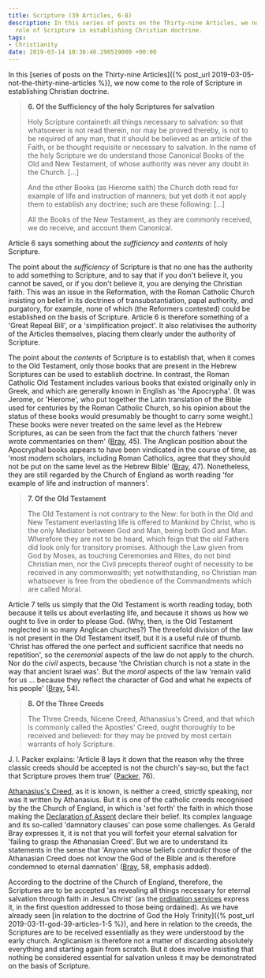 ```yaml
---
title: Scripture (39 Articles, 6-8)
description: In this series of posts on the Thirty-nine Articles, we now come to the
  role of Scripture in establishing Christian doctrine.
tags:
- Christianity
date: 2019-03-14 10:36:46.290519000 +00:00
---
```

In this [series of posts on the Thirty-nine Articles]({% post_url 2019-03-05-not-the-thirty-nine-articles %}), we now come to the role of Scripture in establishing Christian doctrine.

> **6. Of the Sufficiency of the holy Scriptures for salvation**
>
> Holy Scripture containeth all things necessary to salvation: so that whatsoever is not read therein, nor may be proved thereby, is not to be required of any man, that it should be believed as an article of the Faith, or be thought requisite or necessary to salvation. In the name of the holy Scripture we do understand those Canonical Books of the Old and New Testament, of whose authority was never any doubt in the Church. [...]
>
> And the other Books (as Hierome saith) the Church doth read for example of life and instruction of manners; but yet doth it not apply them to establish any doctrine; such are these following: [...]
>
> All the Books of the New Testament, as they are commonly received, we do receive, and account them Canonical.

Article 6 says something about the _sufficiency_ and _contents_ of holy Scripture.

The point about the _sufficiency_ of Scripture is that no one has the authority to add something to Scripture, and to say that if you don't believe it, you cannot be saved, or if you don't believe it, you are denying the Christian faith. This was an issue in the Reformation, with the Roman Catholic Church insisting on belief in its doctrines of transubstantiation, papal authority, and purgatory, for example, none of which (the Reformers contested) could be established on the basis of Scripture. Article 6 is therefore something of a 'Great Repeal Bill', or a 'simplification project'. It also relativises the authority of the Articles themselves, placing them clearly under the authority of Scripture.

The point about the _contents_ of Scripture is to establish that, when it comes to the Old Testament, only those books that are present in the Hebrew Scriptures can be used to establish doctrine. In contrast, the Roman Catholic Old Testament includes various books that existed originally only in Greek, and which are generally known in English as 'the Apocrypha'. (It was Jerome, or 'Hierome', who put together the Latin translation of the Bible used for centuries by the Roman Catholic Church, so his opinion about the status of these books would presumably be thought to carry some weight.) These books were never treated on the same level as the Hebrew Scriptures, as can be seen from the fact that the church fathers 'never wrote commentaries on them' ([Bray][], 45). The Anglican position about the Apocryphal books appears to have been vindicated in the course of time, as 'most modern scholars, including Roman Catholics, agree that they should not be put on the same level as the Hebrew Bible' ([Bray][], 47). Nonetheless, they are still regarded by the Church of England as worth reading 'for example of life and instruction of manners'.

> **7. Of the Old Testament**
>
> The Old Testament is not contrary to the New: for both in the Old and New Testament everlasting life is offered to Mankind by Christ, who is the only Mediator between God and Man, being both God and Man. Wherefore they are not to be heard, which feign that the old Fathers did look only for transitory promises. Although the Law given from God by Moses, as touching Ceremonies and Rites, do not bind Christian men, nor the Civil precepts thereof ought of necessity to be received in any commonwealth; yet notwithstanding, no Christian man whatsoever is free from the obedience of the Commandments which are called Moral.

Article 7 tells us simply that the Old Testament is worth reading today, both because it tells us about everlasting life, and because it shows us how we ought to live in order to please God. (Why, then, is the Old Testament neglected in so many Anglican churches?) The threefold division of the law is not present in the Old Testament itself, but it is a useful rule of thumb. 'Christ has offered the one perfect and sufficient sacrifice that needs no repetition', so the _ceremonial_ aspects of the law do not apply to the church. Nor do the _civil_ aspects, because 'the Christian church is not a state in the way that ancient Israel was'. But the _moral_ aspects of the law 'remain valid for us ... because they reflect the character of God and what he expects of his people' ([Bray][], 54).

> **8. Of the Three Creeds**
>
> The Three Creeds, Nicene Creed, Athanasius's Creed, and that which is commonly called the Apostles' Creed, ought thoroughly to be received and believed: for they may be proved by most certain warrants of holy Scripture.

J. I. Packer explains: 'Article 8 lays it down that the reason why the three classic creeds should be accepted is not the church's say-so, but the fact that Scripture proves them true' ([Packer][], 76).

[Athanasius's Creed](https://www.churchofengland.org/prayer-and-worship/worship-texts-and-resources/book-common-prayer/creed-s-athanasius), as it is known, is neither a creed, strictly speaking, nor was it written by Athanasius. But it is one of the catholic creeds recognised by the the Church of England, in which is 'set forth' the faith in which those making the [Declaration of Assent](https://www.churchofengland.org/prayer-and-worship/worship-texts-and-resources/common-worship/ministry/declaration-assent) declare their belief. Its complex language and its so-called 'damnatory clauses' can pose some challenges. As Gerald Bray expresses it, it is not that you will forfeit your eternal salvation for 'failing to grasp the Athanasian Creed'. But we are to understand its statements in the sense that 'Anyone whose beliefs _contradict_ those of the Athanasian Creed does not know the God of the Bible and is therefore condemned to eternal damnation' ([Bray][], 58, emphasis added).

According to the doctrine of the Church of England, therefore, the Scriptures are to be accepted 'as revealing all things necessary for eternal salvation through faith in Jesus Christ' (as the [ordination services](https://www.churchofengland.org/prayer-and-worship/worship-texts-and-resources/common-worship/ministry/common-worship-ordination-services) express it, in the first question addressed to those being ordained). As we have already seen [in relation to the doctrine of God the Holy Trinity]({% post_url 2019-03-11-god-39-articles-1-5 %}), and here in relation to the creeds, the Scriptures are to be received essentially as they were understood by the early church. Anglicanism is therefore not a matter of discarding absolutely everything and starting again from scratch. But it does involve insisting that nothing be considered essential for salvation unless it may be demonstrated on the basis of Scripture.

[Bray]: https://www.latimertrust.org/product-page/the-faith-we-confess
[Packer]: https://www.latimertrust.org/product-page/the-thirty-nine-articles-their-place-and-use-today

